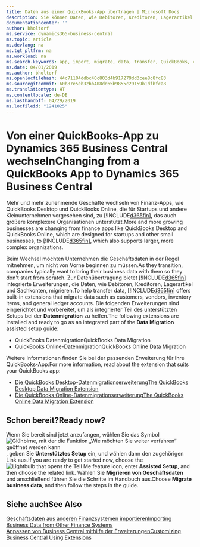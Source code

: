```yaml
---
title: Daten aus einer QuickBooks-App übertragen | Microsoft Docs
description: Sie können Daten, wie Debitoren, Kreditoren, Lagerartikel und Sachkonten aus QuickBooks-Apps auf Business Central migrieren.
documentationcenter: ''
author: bholtorf
ms.service: dynamics365-business-central
ms.topic: article
ms.devlang: na
ms.tgt_pltfrm: na
ms.workload: na
ms.search.keywords: app, import, migrate, data, transfer, QuickBooks, customize
ms.date: 04/01/2019
ms.author: bholtorf
ms.openlocfilehash: 44c71104ddbc40c803d4b917279dd3cee8c8fc83
ms.sourcegitcommit: 60b87e5eb32bb408dd65b9855c29159b1dfbfca8
ms.translationtype: HT
ms.contentlocale: de-DE
ms.lasthandoff: 04/29/2019
ms.locfileid: "1241025"
---
```

# <a name="changing-from-a-quickbooks-app-to-dynamics-365-business-central"></a><span data-ttu-id="9890b-103">Von einer QuickBooks-App zu Dynamics 365 Business Central wechseln</span><span class="sxs-lookup"><span data-stu-id="9890b-103">Changing from a QuickBooks App to Dynamics 365 Business Central</span></span>
<span data-ttu-id="9890b-104">Mehr und mehr zunehmende Geschäfte wechseln von Finanz-Apps, wie QuickBooks Desktop und QuickBooks Online, die für Startups und andere Kleinunternehmen vorgesehen sind, zu [!INCLUDE[d365fin](includes/d365fin_md.md)], das auch größere komplexere Organisationen unterstützt.</span><span class="sxs-lookup"><span data-stu-id="9890b-104">More and more growing businesses are changing from finance apps like QuickBooks Desktop and QuickBooks Online, which are designed for startups and other small businesses, to [!INCLUDE[d365fin](includes/d365fin_md.md)], which also supports larger, more complex organizations.</span></span> 

<span data-ttu-id="9890b-105">Beim Wechsel möchten Unternehmen die Geschäftsdaten in der Regel mitnehmen, um nicht von Vorne beginnen zu müssen.</span><span class="sxs-lookup"><span data-stu-id="9890b-105">As they transition, companies typically want to bring their business data with them so they don't start from scratch.</span></span> <span data-ttu-id="9890b-106">Zur Datenübertragung bietet [!INCLUDE[d365fin](includes/d365fin_md.md)] integrierte Erweiterungen, die Daten, wie Debitoren, Kreditoren, Lagerartikel und Sachkonten, migrieren.</span><span class="sxs-lookup"><span data-stu-id="9890b-106">To help transfer data, [!INCLUDE[d365fin](includes/d365fin_md.md)] offers built-in extensions that migrate data such as customers, vendors, inventory items, and general ledger accounts.</span></span> <span data-ttu-id="9890b-107">Die folgenden Erweiterungen sind eingerichtet und vorbereitet, um als integrierter Teil des unterstützten Setups bei der **Datenmigration** zu helfen.</span><span class="sxs-lookup"><span data-stu-id="9890b-107">The following extensions are installed and ready to go as an integrated part of the **Data Migration** assisted setup guide:</span></span>

* <span data-ttu-id="9890b-108">QuickBooks Datenmigration</span><span class="sxs-lookup"><span data-stu-id="9890b-108">QuickBooks Data Migration</span></span> 
* <span data-ttu-id="9890b-109">QuickBooks Online-Datenmigration</span><span class="sxs-lookup"><span data-stu-id="9890b-109">QuickBooks Online Data Migration</span></span>

<span data-ttu-id="9890b-110">Weitere Informationen finden Sie bei der passenden Erweiterung für Ihre QuickBooks-App:</span><span class="sxs-lookup"><span data-stu-id="9890b-110">For more information, read about the extension that suits your QuickBooks app:</span></span>   

* [<span data-ttu-id="9890b-111">Die QuickBooks Desktop-Datenmigrationserweiterung</span><span class="sxs-lookup"><span data-stu-id="9890b-111">The QuickBooks Desktop Data Migration Extension</span></span>](ui-extensions-quickbooks-data-migration.md)
* [<span data-ttu-id="9890b-112">Die QuickBooks Online-Datenmigrationserweiterung</span><span class="sxs-lookup"><span data-stu-id="9890b-112">The QuickBooks Online Data Migration Extension</span></span>](ui-extensions-quickbooks-online-data-migration.md)

## <a name="ready-now"></a><span data-ttu-id="9890b-113">Schon bereit?</span><span class="sxs-lookup"><span data-stu-id="9890b-113">Ready now?</span></span>
<span data-ttu-id="9890b-114">Wenn Sie bereit sind jetzt anzufangen, wählen Sie das Symbol ![Glühbirne, mit der die Funktion „Wie möchten Sie weiter verfahren“ geöffnet werden kann](media/ui-search/search_small.png "Wie möchten Sie weiter verfahren"), geben Sie **Unterstütztes Setup** ein, und wählen dann den zugehörigen Link aus.</span><span class="sxs-lookup"><span data-stu-id="9890b-114">If you are ready to get started now, choose the ![Lightbulb that opens the Tell Me feature](media/ui-search/search_small.png "Tell me what you want to do") icon, enter **Assisted Setup**, and then choose the related link.</span></span> <span data-ttu-id="9890b-115">Wählen Sie **Migrieren von Geschäftsdaten** und anschließend führen Sie die Schritte im Handbuch aus.</span><span class="sxs-lookup"><span data-stu-id="9890b-115">Choose **Migrate business data**, and then follow the steps in the guide.</span></span>

## <a name="see-also"></a><span data-ttu-id="9890b-116">Siehe auch</span><span class="sxs-lookup"><span data-stu-id="9890b-116">See Also</span></span>
[<span data-ttu-id="9890b-117">Geschäftsdaten aus anderen Finanzsystemen importieren</span><span class="sxs-lookup"><span data-stu-id="9890b-117">Importing Business Data from Other Finance Systems</span></span>](across-import-data-configuration-packages.md)  
[<span data-ttu-id="9890b-118">Anpassen von Business Central mithilfe der Erweiterungen</span><span class="sxs-lookup"><span data-stu-id="9890b-118">Customizing Business Central Using Extensions</span></span>](ui-extensions.md)   
